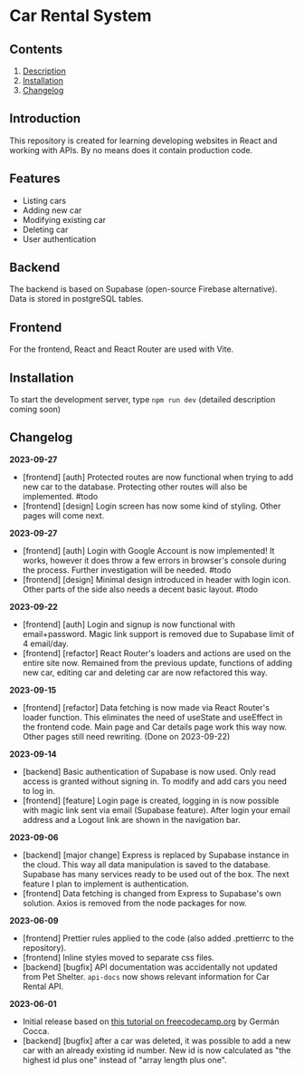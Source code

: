 # Car Rental System

## Contents

1. [Description](#introduction)
2. [Installation](#installation)
3. [Changelog](#changelog)

## Introduction

This repository is created for learning developing websites in React and working with APIs. By no means does it contain production code.

## Features

- Listing cars
- Adding new car
- Modifying existing car
- Deleting car
- User authentication

## Backend

The backend is based on Supabase (open-source Firebase alternative). Data is stored in postgreSQL tables.

## Frontend

For the frontend, React and React Router are used with Vite.

## Installation

To start the development server, type `npm run dev`
(detailed description coming soon)

## Changelog

**2023-09-27**

- [frontend] [auth] Protected routes are now functional when trying to add new car to the database. Protecting other routes will also be implemented. #todo
- [frontend] [design] Login screen has now some kind of styling. Other pages will come next.

**2023-09-27**

- [frontend] [auth] Login with Google Account is now implemented! It works, however it does throw a few errors in browser's console during the process. Further investigation will be needed. #todo
- [frontend] [design] Minimal design introduced in header with login icon. Other parts of the side also needs a decent basic layout. #todo

**2023-09-22**

- [frontend] [auth] Login and signup is now functional with email+password. Magic link support is removed due to Supabase limit of 4 email/day.
- [frontend] [refactor] React Router's loaders and actions are used on the entire site now. Remained from the previous update, functions of adding new car, editing car and deleting car are now refactored this way.

**2023-09-15**

- [frontend] [refactor] Data fetching is now made via React Router's loader function. This eliminates the need of useState and useEffect in the frontend code. Main page and Car details page work this way now. Other pages still need rewriting. (Done on 2023-09-22)

**2023-09-14**

- [backend] Basic authentication of Supabase is now used. Only read access is granted without signing in. To modify and add cars you need to log in.
- [frontend] [feature] Login page is created, logging in is now possible with magic link sent via email (Supabase feature). After login your email address and a Logout link are shown in the navigation bar.

**2023-09-06**

- [backend] [major change] Express is replaced by Supabase instance in the cloud. This way all data manipulation is saved to the database. Supabase has many services ready to be used out of the box. The next feature I plan to implement is authentication.
- [frontend] Data fetching is changed from Express to Supabase's own solution. Axios is removed from the node packages for now.

**2023-06-09**

- [frontend] Prettier rules applied to the code (also added .prettierrc to the repository).
- [frontend] Inline styles moved to separate css files.
- [backend] [bugfix] API documentation was accidentally not updated from Pet Shelter. `api-docs` now shows relevant information for Car Rental API.

**2023-06-01**

- Initial release based on [this tutorial on freecodecamp.org](https://www.freecodecamp.org/news/build-consume-and-document-a-rest-api/) by Germán Cocca.
- [backend] [bugfix] after a car was deleted, it was possible to add a new car with an already existing id number. New id is now calculated as "the highest id plus one" instead of "array length plus one".
